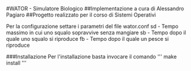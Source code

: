 #WATOR - Simulatore Biologico
##Implementazione a cura di Alessandro Pagiaro
##Progetto realizzato per il corso di Sistemi Operativi

Per la configurazione settare i parametri del file wator.conf
sd - Tempo massimo in cui uno squalo sopravvive senza mangiare
sb - Tempo dopo il quale uno squalo si riproduce
fb - Tempo dopo il quale un pesce si riproduce

###Installazione
Per l'installazione basta invocare il comando 
'''
make install
'''
